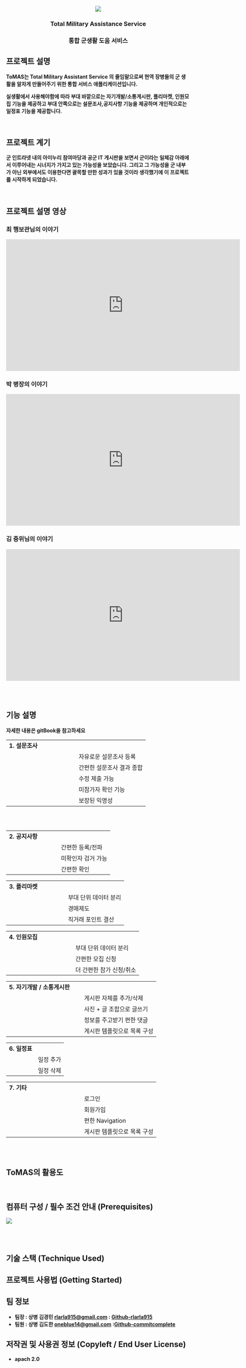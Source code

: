 
<p align="center"><img src="/images/logo.png"></p>
<h3 align="center">Total Military Assistance Service</p>
<h3 align="center">통합 군생활 도움 서비스</p>





## 프로젝트 설명  
<p><b>ToMAS는 Total Military Assistant Service<b> 의 줄임말으로써 현역 장병들의 군 생활을 알차게 만들어주기 위한 통합 서비스 애플리케이션입니다.

실생활에서 사용해야함에 따라 부대 바깥으로는 자기개발/소통게시판, 플리마켓, 인원모집 기능을 제공하고 부대 안쪽으로는 설문조사,공지사항 기능을 제공하며 개인적으로는 일정표 기능을 제공합니다.</p>

<br>

## 프로젝트 계기
군 인트라넷 내의 아미누리 참여마당과 공군 IT 게시판을 보면서 군이라는 일체감 아래에서 이루어내는 시너지가 가지고 있는 가능성을 보았습니다. 그리고 그 가능성을 군 내부가 아닌 외부에서도 이용한다면 괄목할 만한 성과가 있을 것이라 생각했기에 이 프로젝트를 시작하게 되었습니다.


<br>

## 프로젝트 설명 영상

### 최 행보관님의 이야기
<iframe width="640" height="360" src="https://www.youtube.com/embed/6Az2cNU7gUw" frameborder="0" gesture="media" allowfullscreen=""></iframe>


### 박 병장의 이야기

<iframe width="640" height="360" src="https://www.youtube.com/embed/6Az2cNU7gUw" frameborder="0" gesture="media" allowfullscreen=""></iframe>

### 김 중위님의 이야기
<iframe width="640" height="360" src="https://www.youtube.com/embed/6Az2cNU7gUw" frameborder="0" gesture="media" allowfullscreen=""></iframe>


 <br><br>

## 기능 설명
자세한 내용은 gitBook을 참고하세요
<table>
        <tbody>
		<tr>
			<td colspan=2>
				<b>1. 설문조사</b>
				<br>
			</td>
		</tr>
		<tr>
            <td rowspan="5"><div align="center"><img src=""></a></div></td>
            <td width="50%">자유로운 설문조사 등록</td>
        </tr>
        <tr>
            <td>간편한 설문조사 결과 종합</td>
        </tr>
        <tr>
            <td>수정 제출 가능</td>
        </tr>
        <tr>
            <td>미참가자 확인 기능</td>
        </tr>
        <tr>
            <td>보장된 익명성</td>
        </tr>
   </tbody>
</table>
<br><br>

<table>
        <tbody>
		<tr>
			<td colspan=2>
				<b>2. 공지사항</b>
				<br>
			</td>
		</tr>
		<tr>
            <td rowspan="3"><div align="center"><img src=""></a></div></td>
            <td width="50%">간편한 등록/전파</td>
        </tr>
        <tr>
            <td>미확인자 검거 가능</td>
        </tr>
        <tr>
            <td>간편한 확인</td>
        </tr>
        <tr>
   </tbody>
</table>

<table>
        <tbody>
		<tr>
			<td colspan=2>
				<b>3. 플리마켓</b>
				<br>
			</td>
		</tr>
		<tr>
            <td rowspan="3"><div align="center"><img src=""></a></div></td>
            <td width="50%">부대 단위 데이터 분리</td>
        </tr>
        <tr>
            <td>경매제도</td>
        </tr>
        <tr>
            <td>직거래 포인트 결산</td>
        </tr>
        <tr>
   </tbody>
</table>

<table>
        <tbody>
		<tr>
			<td colspan=2>
				<b>4. 인원모집</b>
				<br>
			</td>
		</tr>
		<tr>
            <td rowspan="3"><div align="center"><img src=""></a></div></td>
            <td width="50%">부대 단위 데이터 분리</td>
        </tr>
        <tr>
            <td>간편한 모집 신청</td>
        </tr>
        <tr>
            <td>더 간편한 참가 신청/취소</td>
        </tr>
        <tr>
   </tbody>
</table>

<table>
        <tbody>
		<tr>
			<td colspan=2>
				<b>5. 자기개발 / 소통게시판</b>
				<br>
			</td>
		</tr>
		<tr>
            <td rowspan="4"><div align="center"><img src=""></a></div></td>
            <td width="50%">게시판 자체를 추가/삭제</td>
        </tr>
        <tr>
            <td>사진 + 글 조합으로 글쓰기</td>
        </tr>
        <tr>
            <td>정보를 주고받기 편한 댓글</td>
        </tr>
        <tr>
            <td>게시판 템플릿으로 목록 구성</td>
        </tr>
        <tr>
   </tbody>
</table>

<table>
        <tbody>
		<tr>
			<td colspan = 2>
				<b>6. 일정표</b>
				<br>
			</td>
		</tr>
		<tr>
            <td rowspan="2"><div align="center"><img src=""></a></div></td>
            <td width="50%">일정 추가</td>
        </tr>
        <tr>
            <td>일정 삭제</td>
        </tr>
        <tr>
   </tbody>
</table>

<table>
        <tbody>
		<tr>
			<td colspan=2>
				<b>7. 기타</b>
				<br>
			</td>
		</tr>
		<tr>
            <td rowspan="4"><div align="center"><img src=""></a></div></td>
            <td width="50%">로그인</td>
        </tr>
        <tr>
            <td>회원가입</td>
        </tr>
        <tr>
            <td> 편한 Navigation </td>
        </tr>
        <tr>
            <td>게시판 템플릿으로 목록 구성</td>
        </tr>
        <tr>
   </tbody>
</table>



<br><br>

## ToMAS의 활용도

<br>

## 컴퓨터 구성 / 필수 조건 안내 (Prerequisites)

<p><img src="/image/prerequisites.png"></p>

<br><br>

## 기술 스택 (Technique Used)



## 프로젝트 사용법 (Getting Started)

## 팀 정보
- 팀장 : 상병 김경민 rlarla915@gmail.com : [Github-rlarla915](https://github.com/rlarla915)
- 팀원 : 상병 김도한 oneblue14@gmail.com :[Github-commitcomplete](https://github.com/commitcomplete?tab=repositories)

## 저작권 및 사용권 정보 (Copyleft / End User License)
- apach 2.0

